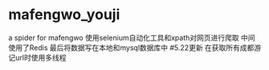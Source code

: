 # mafengwo_youji
a spider for mafengwo
使用selenium自动化工具和xpath对网页进行爬取
中间使用了Redis
最后将数据写在本地和mysql数据库中
#5.22更新
在获取所有成都游记url时使用多线程
